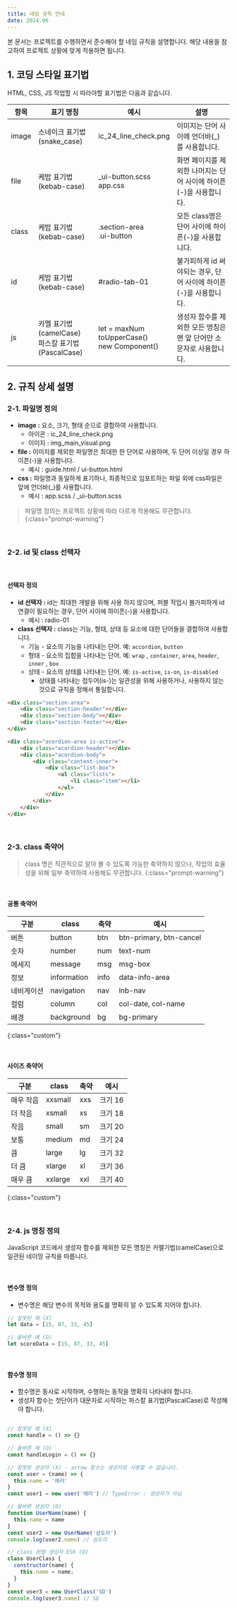 ```yaml
---
title: 네임 규칙 안내
date: 2024.06
---
```


본 문서는 프로젝트를 수행하면서 준수해야 할 네임 규칙을 설명합니다. 
해당 내용을 참고하여 프로젝트 상황에 맞게 적용하면 됩니다.

## 1. 코딩 스타일 표기법

HTML, CSS, JS 작업할 시 따라야할 표기법은 다음과 같습니다.


| 항목                | 표기 명칭              |  예시 | 설명                                                                                      |
|---------------------|-----------------------|---|-------------------------------------------------------------------------------------------|
| image | 스네이크 표기법 (snake_case) | ic_24_line_check.png  | 이미지는 단어 사이에 언더바(_)를 사용합니다. |
| file | 케밥 표기법 (kebab-case) | _ui-button.scss <br> app.css  | 화면 페이지를 제외한 나머지는 단어 사이에 하이픈(-)을 사용합니다. |
| class        | 케밥 표기법 (kebab-case) | .section-area <br> .ui-button | 모든 class명은 단어 사이에 하이픈(-)을 사용합니다.                  |
| id           | 케밥 표기법 (kebab-case) | #radio-tab-01 | 불가피하게 id 써야되는 경우, 단어 사이에 하이픈(-)을 사용합니다.                                      |
| js          | 카멜 표기법 (camelCase) <br> 파스칼 표기법(PascalCase) | let = maxNum <br> toUpperCase() <br> new Component() | 생성자 함수를 제외한 모든 명칭은 맨 앞 단어만 소문자로 사용합니다.                        |

## 2. 규칙 상세 설명


### 2-1. 파일명 정의


* **image :** 요소, 크기, 형태 순으로 결합하여 사용합니다.
    * 아이콘 : ic_24_line_check.png 
    * 이미지 : img_main_visual.png
* **file :** 이미지를 제외한 파일명은 최대한 한 단어로 사용하며, 두 단어 이상일 경우 하이픈(-)을 사용합니다.
    * 예시 : guide.html / ui-button.html
* **css :** 파일명과 동일하게 표기하나, 최종적으로 임포트하는 파일 외에 css파일은 앞에 언더바(_)를 사용합니다.
    * 예시 : app.scss / _ui-button.scss


> 파일명 정의는 프로젝트 상황에 따라 다르게 적용해도 무관합니다.
{:class="prompt-warning"}

<br>

### 2-2. id 및 class 선택자

<br> 

#### 선택자 정의

* **id 선택자 :** id는 최대한 개발을 위해 사용 하지 않으며, 퍼블 작업시 불가피하게 id 연결이 필요하는 경우, 단어 사이에 하이픈(-)을 사용합니다.
    * 예시 : radio-01
* **class 선택자 :** class는 기능, 형태, 상태 등 요소에 대한 단어들을 결합하여 사용합니다.
    * 기능 - 요소의 기능을 나타내는 단어. 예: `accordion`, `button`
    * 형태 - 요소의 집합을 나타내는 단어. 예: `wrap` , `container`, `area`, `header`, `inner` , `box`
    * 상태 - 요소의 상태를 나타내는 단어. 예: `is-active`, `is-on`, `is-disabled`
        * 상태를 나타내는 접두어(is-)는 일관성을 위해 사용하거나, 사용하지 않는 것으로 규칙을 정해서 통일합니다.

```html
<div class="section-area">
    <div class="section-header"></div>
    <div class="section-body"></div>
    <div class="section-footer"></div>
</div>

<div class="acordion-area is-active">
    <div class="acordion-header"></div>
    <div class="acordion-body">
        <div class="content-inner">
            <div class="list-box">
                <ul class="lists">
                    <li class="item"></li>
                </ul>
            </div>
        </div>
    </div>
</div>
```

<br>

### 2-3. class 축약어

> class 명은 직관적으로 알아 볼 수 있도록 가능한 축약하지 않으나, 작업의 효율성을 위해 일부 축약하여 사용해도 무관합니다.
{:class="prompt-warning"}

<br> 

#### 공통 축약어

| 구분        | class |  축약   | 예시 |
|-------------|--------|--------| ------- |
| 버튼   |  button | btn | btn-primary, btn-cancel |
| 숫자   |  number | num | text-num   |
| 메세지   |  message | msg | msg-box |
| 정보   |  information | info | data-info-area |
| 네비게이션   |  navigation | nav | lnb-nav |
| 컬럼   |  column | col | col-date, col-name | 
| 배경   |  background | bg | bg-primary | 
{:class="custom"}

<br>

#### 사이즈 축약어

| 구분        | class |  축약   | 예시 |
|-------------|--------|--------| ------- |
| 매우 작음   |  xxsmall | xxs | 크기 16   |
| 더 작음   |  xsmall | xs | 크기 18  |
| 작음   |  small | sm | 크기 20    |
| 보통   |  medium | md | 크기 24  |
| 큼   |  large | lg | 크기 32  |
| 더 큼   |  xlarge | xl | 크기 36  |
| 매우 큼   |  xxlarge | xxl | 크기 40  |
{:class="custom"}

<br>

### 2-4. js 명칭 정의

JavaScript 코드에서 생성자 함수를 제외한 모든 명칭은 카멜기법(camelCase)으로 일관된 네이밍 규칙을 따릅니다. 

<br>

#### 변수명 정의

* 변수명은 해당 변수의 목적와 용도를 명확히 알 수 있도록 지어야 합니다.

```js
// 잘못된 예 (X)
let data = [15, 87, 33, 45]

// 올바른 예 (O)
let scoreData = [15, 87, 33, 45]

```

<br>

#### 함수명 정의

* 함수명은 동사로 시작하며, 수행하는 동작을 명확히 나타내야 합니다.
* 생성자 함수는 첫단어가 대문자로 시작하는 파스칼 표기법(PascalCase)로 작성해야 합니다.

```js

// 잘못된 예 (X)
const handle = () => {}

// 올바른 예 (O)
const handleLogin = () => {}

// 잘못된 생성자 (X) - arrow 함수는 생성자로 사용할 수 없습니다.
const user = (name) => { 
  this.name = '에러'
}
const user1 = new user('에러') // TypeError : 생성자가 아님

// 올바른 생성자 (O)
function UserName(name) {
  this.name = name
}
const user2 = new UserName('삼도리')
console.log(user2.name) // 삼도리

// class 문법 생성자 ES6 (O)
class UserClass {
  constructor(name) {
    this.name = name;
  }
}
const user3 = new UserClass('SD')
console.log(user3.name) // SD
```
